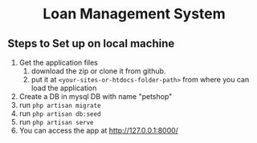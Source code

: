 <h1 align="center">Loan Management System</h1>

## Steps to Set up on local machine

1. Get the application files
    1. download the zip or clone it from github.
    2. put it at `<your-sites-or-htdocs-folder-path>` from where you can load the application
2. Create a DB in mysql DB with name "petshop"
3. run `php artisan migrate`
4. run `php artisan db:seed`
5. run `php artisan serve`
6. You can access the app at http://127.0.0.1:8000/
